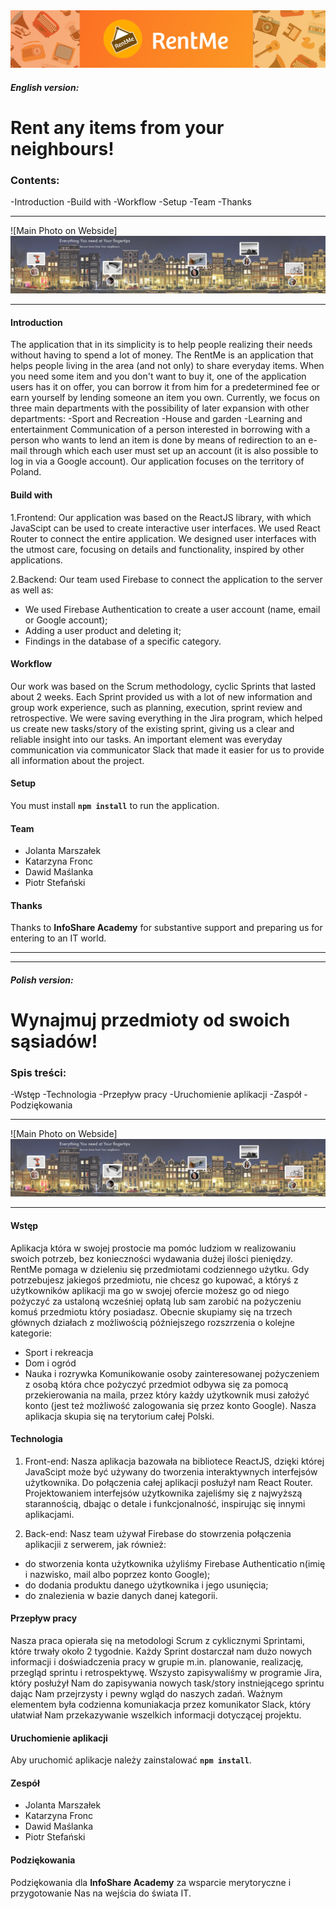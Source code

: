 <img src="src\assets\LogoMD.png">

##### **English version:**

# **Rent any items from your neighbours!**

### Contents:

-Introduction
-Build with
-Workflow
-Setup
-Team
-Thanks

---

![Main Photo on Webside]<img src="src\assets\EnglishMD.png">

---

#### Introduction

The application that in its simplicity is to help people realizing their needs without having to spend a lot of money.
The RentMe is an application that helps people living in the area (and not only) to share everyday items.
When you need some item and you don't want to buy it, one of the application users has it on offer, you can borrow it from him for a predetermined fee
or earn yourself by lending someone an item you own.
Currently, we focus on three main departments with the possibility of later expansion with other departments:
-Sport and Recreation
-House and garden
-Learning and entertainment
Communication of a person interested in borrowing with a person who wants to lend an item is done by means of redirection
to an e-mail through which each user must set up an account (it is also possible to log in via a Google account).
Our application focuses on the territory of Poland.

#### Build with

1.Frontend:
Our application was based on the ReactJS library, with which JavaScipt can be used to create interactive user interfaces. We used React Router to connect the entire application.
We designed user interfaces with the utmost care, focusing on details and functionality, inspired by other applications.

2.Backend:
Our team used Firebase to connect the application to the server as well as:

- We used Firebase Authentication to create a user account (name, email or Google account);
- Adding a user product and deleting it;
- Findings in the database of a specific category.

#### Workflow

Our work was based on the Scrum methodology, cyclic Sprints that lasted about 2 weeks. Each Sprint provided us with a lot of new information and group work experience, such as planning, execution, sprint review and retrospective.
We were saving everything in the Jira program, which helped us create new tasks/story of the existing sprint, giving us a clear and reliable insight into our tasks. An important element was everyday communication via communicator Slack that made it easier for us to provide all information about the project.

#### Setup

You must install **`npm install`** to run the application.

#### Team

- Jolanta Marszałek
- Katarzyna Fronc
- Dawid Maślanka
- Piotr Stefański

#### Thanks

Thanks to **InfoShare Academy** for substantive support and preparing us for entering to an IT world.

---

---

##### **Polish version:**

# **Wynajmuj przedmioty od swoich sąsiadów!**

<!-- <style>H1{color:Brown;}</style>
<style>H2{color:Blue;}</style>
<style>H3{color:Red;}</style>
 <style>p{color:Black;}</style> -->

### Spis treści:

-Wstęp
-Technologia
-Przepływ pracy
-Uruchomienie aplikacji
-Zaspół
-Podziękowania

---

![Main Photo on Webside]<img src="src\assets\EnglishMD.png">

---

#### Wstęp

Aplikacja która w swojej prostocie ma pomóc ludziom w realizowaniu swoich potrzeb, bez konieczności wydawania dużej ilości pieniędzy.
RentMe pomaga w dzieleniu się przedmiotami codziennego użytku.
Gdy potrzebujesz jakiegoś przedmiotu, nie chcesz go kupować, a któryś z użytkowników aplikacji ma go w swojej ofercie możesz go od niego pożyczyć za ustaloną wcześniej opłatą
lub sam zarobić na pożyczeniu komuś przedmiotu który posiadasz.
Obecnie skupiamy się na trzech głównych działach z możliwością późniejszego rozszrzenia o kolejne kategorie:

- Sport i rekreacja
- Dom i ogród
- Nauka i rozrywka
  Komunikowanie osoby zainteresowanej pożyczeniem z osobą która chce pożyczyć przedmiot odbywa się za pomocą przekierowania
  na maila, przez który każdy użytkownik musi założyć konto (jest też możliwość zalogowania się przez konto Google).
  Nasza aplikacja skupia się na terytorium całej Polski.

#### Technologia

1. Front-end:
Nasza aplikacja bazowała na bibliotece ReactJS, dzięki której JavaScipt może być używany do tworzenia interaktywnych interfejsów użytkownika. Do połączenia całej aplikacji posłużył nam React Router.
Projektowaniem interfejsów użytkownika zajeliśmy się z najwyższą starannością, dbając o detale i funkcjonalność, inspirując się innymi aplikacjami.

2. Back-end:
Nasz team używał Firebase do stowrzenia połączenia aplikacjii z serwerem, jak również:

- do stworzenia konta użytkownika użyliśmy Firebase Authenticatio n(imię i nazwisko, mail albo poprzez konto Google);
- do dodania produktu danego użytkownika i jego usunięcia;
- do znalezienia w bazie danych danej kategorii.

#### Przepływ pracy

Nasza praca opierała się na metodologi Scrum z cyklicznymi Sprintami, które trwały około 2 tygodnie. Każdy Sprint dostarczał nam dużo nowych informacji i doświadczenia pracy w grupie m.in. planowanie, realizację, przegląd sprintu i retrospektywę.
Wszysto zapisywaliśmy w programie Jira, który posłużył Nam do zapisywania nowych task/story instniejącego sprintu dając Nam przejrzysty i pewny wgląd do naszych zadań. Ważnym elementem była codzienna komuniakacja przez komunikator Slack, który ułatwiał Nam przekazywanie wszelkich informacji dotyczącej projektu.

#### Uruchomienie aplikacji

Aby uruchomić aplikacje należy zainstalować **`npm install`**.

#### Zespół

- Jolanta Marszałek
- Katarzyna Fronc
- Dawid Maślanka
- Piotr Stefański

#### Podziękowania

Podziękowania dla **InfoShare Academy** za wsparcie merytoryczne i przygotowanie Nas na wejścia do świata IT.